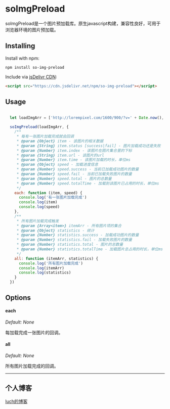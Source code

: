 # soImgPreload
soImgPreload是一个图片预加载库。原生javascript构建，兼容性良好，可用于浏览器环境的图片预加载。

## Installing
Install with npm:

```
npm install so-img-preload
```

Include via [jsDelivr CDN](https://cdn.jsdelivr.net/npm/so-img-preload):

```html
<script src="https://cdn.jsdelivr.net/npm/so-img-preload"></script>
```

## Usage
```javascript

  let loadImgArr = ['http://lorempixel.com/1600/900/?v=' + Date.now(), 'http://lorempixel.com/1600/901/?v=' + Date.now(), 'http://lorempixel.com/1600/902/?v=' + Date.now()]

  soImgPreload(loadImgArr, {
    /**
     * 每有一张图片加载完成就会回调
     * @param {Object} item - 该图片的相关数据
     * @param {String} item.status [success|fail] - 图片加载成功还是失败
     * @param {Number} item.index - 该图片在图片集合里的下标
     * @param {String} item.url - 该图片的url
     * @param {Number} item.time - 该图片加载的时长，单位ms
     * @param {Object} speed - 加载进度信息
     * @param {Number} speed.success - 当前已加载成功图片的数量
     * @param {Number} speed.fail - 当前已加载失败图片的数量
     * @param {Number} speed.total - 图片的总数量
     * @param {Number} speed.totalTime - 加载到该图片已占用的时长，单位ms
     */
    each: function (item, speed) {
      console.log('有一张图片加载完成')
      console.log(item)
      console.log(speed)
    },
    /**
     * 所有图片加载完成触发
     * @param {Array<item>} itemArr - 所有图片项的集合
     * @param {Object} statistics - 统计
     * @param {Number} statistics.success - 加载成功图片的数量
     * @param {Number} statistics.fail - 加载失败图片的数量
     * @param {Number} statistics.total - 图片的总数量
     * @param {Number} statistics.totalTime - 加载图片总占用的时长，单位ms
     */
    all: function (itemArr, statistics) {
      console.log('所有图片加载完成')
      console.log(itemArr)
      console.log(statistics)
    }
  })
```

## Options

#### **each**
*Default: None*

每加载完成一张图片的回调。

#### **all**
*Default: None*

所有图片加载完成的回调。


---


## 个人博客
[luch的博客](https://www.quanzhan.co)

<!--
feat 新功能
fix Bug 修复
docs 文档更新
style 代码的格式，标点符号的更新
refactor 代码重构
perf 性能优化
test 测试更新
build 构建系统或者包依赖更新
ci CI 配置，脚本文件等更新
chore 非 src 或者 测试文件的更新
revert commit 回退
-->
